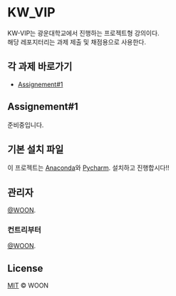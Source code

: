# KW_VIP

KW-VIP는 광운대학교에서 진행하는 프로젝트형 강의이다.  
해당 레포지터리는 과제 제출 및 채점용으로 사용한다.

## 각 과제 바로가기

- [Assignement#1](#Assignement#1)

## Assignement#1

준비중입니다.

## 기본 설치 파일

이 프로젝트는 [Anaconda](https://www.anaconda.com/products/individual)와 [Pycharm](https://www.jetbrains.com/pycharm/download/#section=windows).
설치하고 진행합시다!!

## 관리자

[@WOON](https://github.com/clover7kso).

### 컨트리부터

[@WOON](https://github.com/clover7kso).


## License

[MIT](LICENSE) © WOON
